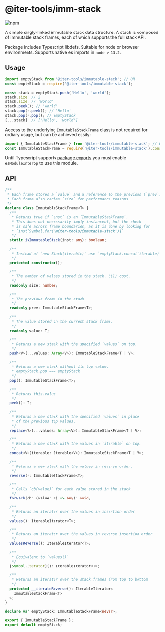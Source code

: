 # @iter-tools/imm-stack

[![npm](https://img.shields.io/npm/v/@iter-tools/imm-stack)](https://www.npmjs.com/package/@iter-tools/imm-stack)

A simple singly-linked immutable stack data structure. A stack is composed of immutable stack frames, each of which supports the full stack API.

Package includes Typescript libdefs. Suitable for node or browser environments. Supports native es imports in `node > 13.2`.

## Usage

```js
import emptyStack from '@iter-tools/immutable-stack'; // OR
const emptyStack = require('@iter-tools/immutable-stack');

const stack = emptyStack.push('Hello', 'world');
stack.size; // 2
stack.size; // 'world'
stack.peek(); // 'world'
stack.pop().peek(); // 'Hello'
stack.pop().pop(); // emptyStack
[...stack]; // ['Hello', 'world']
```

Access to the underlying `ImmutableStackFrame` class is not required for ordiary usage, but can be achieved easily:

<!-- prettier-ignore -->
```js
import { ImmutableStackFrame } from '@iter-tools/immutable-stack'; // OR
const ImmutableStackFrame = require('@iter-tools/immutable-stack').constructor;
```

Until Typescript supports [package exports](https://github.com/microsoft/TypeScript/issues/33079) you must enable `esModuleInterop` to use this module.

## API

```ts
/**
 * Each frame stores a `value` and a reference to the previous (`prev`) frame.
 * Each frame also caches `size` for performance reasons.
 */
declare class ImmutableStackFrame<T> {
  /**
   * Returns true if `inst` is an `ImmutableStackFrame`.
   * This does not necessarily imply instanceof, but the check
   * is safe across frame boundaries, as it is done by looking for
   * `inst[Symbol.for('@iter-tools/immutable-stack')]`
   */
  static isImmutableStack(inst: any): boolean;

  /**
   * Instead of `new Stack(iterable)` use `emptyStack.concat(iterable)`
   */
  protected constructor();

  /**
   * The number of values stored in the stack. O(1) cost.
   */
  readonly size: number;

  /**
   * The previous frame in the stack
   */
  readonly prev: ImmutableStackFrame<T>;

  /**
   * The value stored in the current stack frame.
   */
  readonly value: T;

  /**
   * Returns a new stack with the specified `values` on top.
   */
  push<V>(...values: Array<V>): ImmutableStackFrame<T | V>;

  /**
   * Returns a new stack without its top value.
   * emptyStack.pop === emptyStack
   */
  pop(): ImmutableStackFrame<T>;

  /**
   * Returns this.value
   */
  peek(): T;

  /**
   * Returns a new stack with the specified `values` in place
   * of the previous top values.
   */
  replace<V>(...values: Array<V>): ImmutableStackFrame<T | V>;

  /**
   * Returns a new stack with the values in `iterable` on top.
   */
  concat<V>(iterable: Iterable<V>): ImmutableStackFrame<T | V>;

  /**
   * Returns a new stack with the values in reverse order.
   */
  reverse(): ImmutableStackFrame<T>;

  /**
   * Calls `cb(value)` for each value stored in the stack
   */
  forEach(cb: (value: T) => any): void;

  /**
   * Returns an iterator over the values in insertion order
   */
  values(): IterableIterator<T>;

  /**
   * Returns an iterator over the values in reverse insertion order
   */
  valuesReverse(): IterableIterator<T>;

  /**
   * Equivalent to `values()`
   */
  [Symbol.iterator](): IterableIterator<T>;

  /**
   * Returns an iterator over the stack frames from top to bottom
   */
  protected __iterateReverse(): IterableIterator<
    ImmutableStackFrame<T>
  >;
}

declare var emptyStack: ImmutableStackFrame<never>;

export { ImmutableStackFrame };
export default emptyStack;
```
